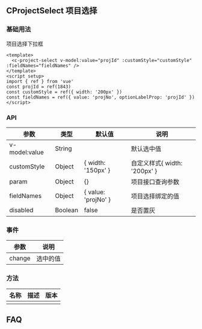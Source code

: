 ## CProjectSelect 项目选择

### 基础用法

项目选择下拉框

```vue demo
<template>
  <c-project-select v-model:value="projId" :customStyle="customStyle" :fieldNames="fieldNames" />
</template>
<script setup>
import { ref } from 'vue'
const projId = ref(1843)
const customStyle = ref({ width: '200px' })
const fieldNames = ref({ value: 'projNo', optionLabelProp: 'projId' })
</script>
```

### API

| 参数          | 类型    | 默认值              | 说明                         |
| ------------- | ------- | ------------------- | ---------------------------- |
| v-model:value | String  |                     | 默认选中值                   |
| customStyle   | Object  | { width: '150px' }  | 自定义样式{ width: '200px' } |
| param         | Object  | {}                  | 项目接口查询参数             |
| fieldNames    | Object  | { value: 'projNo' } | 项目选择绑定的值             |
| disabled      | Boolean | false               | 是否置灰                     |

### 事件

| 参数   | 说明     |
| ------ | -------- |
| change | 选中的值 |

### 方法

| 名称 | 描述 | 版本 |
| ---- | ---- | ---- |
|      |      |      |

## FAQ
